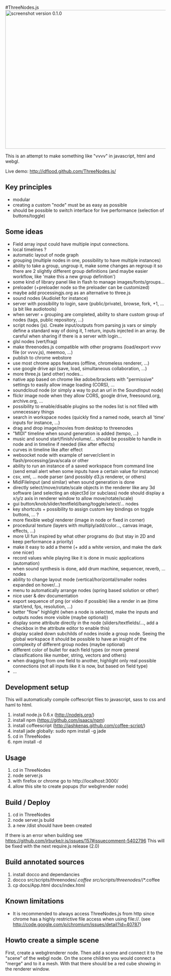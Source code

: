#ThreeNodes.js
<img src="http://github.com/idflood/ThreeNodes.js/raw/master/public/misc/screenshot1.jpg" width="852" height="436" alt="screenshot version 0.1.0">

This is an attempt to make something like "vvvv" in javascript, html and webgl.

Live demo: http://idflood.github.com/ThreeNodes.js/

## Key principles
- modular
- creating a custom "node" must be as easy as possible
- should be possible to switch interface for live performance (selection of buttons/toggle)

## Some ideas
- Field array input could have multiple input connections.
- local timelines ?
- automatic layout of node graph
- grouping (multiple nodes in one, possibility to have multiple instances)
- ability to take a group, ungroup it, make some changes an regroup it so there are 2 slightly different group definitions (and maybe easier workflow, like 'make this a new group definition')
- some kind of library panel like in flash to manage images/fonts/groups...
- preloader (+preloader node so the preloader can be customized)
- maybe add processingjs.org as an alternative to three.js
- sound nodes (Audiolet for instance)
- server with possibility to login, save (public/private), browse, fork, +1, ... (a bit like audiotools)
- when server + grouping are completed, ability to share custom group of nodes (tags, public repository, ...)
- script nodes (js). Create input/outputs from parsing js vars or simply define a standard way of doing it, 1 return, inputs injected in an array. Be careful when sharing if there is a server with login...
- glsl nodes (vert/frag)
- make threenodes.js compatible with other programs (load/export vvvv file (or vvvv.js), meemoo, ...)
- publish to chrome webstore
- use most chrome apps features (offline, chromeless renderer, ...)
- use google drive api (save, load, simultaneous collaboration, ...)
- more three.js (and other) nodes...
- native app based on chrome like adobe/brackets with "permissive" settings to easily allow image loading (CORS), ...
- soundcloud node (or simply a way to put an url in the SoundInput node)
- flickr image node when they allow CORS, google drive, freesound.org, archive.org, ...
- possibility to enable/disable plugins so the nodes list is not filled with unnecessary things
- search in workspace nodes (quickly find a named node, search all 'time' inputs for instance, ...)
- drag and drop image/movies from desktop to threenodes
- "MIDI" timeline when sound generation is added (tempo, ...)
- music and sound start/finish/volume/... should be possible to handle in node and in timeline if needed (like after effects)
- curves in timeline like after effect
- websocket node with example of server/client in flash/processing/java/scala or other
- ability to run an instance of a saved workspace from command line (send email alert when some inputs have a certain value for instance)
- csv, xml, ... node parser (and possibly d3.js renderer, or others)
- MidiFileInput (and similar) when sound generation is done
- directly select/move/rotate/scale objects in the renderer like any 3d software (and selecting an object3d (or subclass) node should display a x/y/z axis in renderer window to allow move/rotate/scale)
- gui button/knob/slider/textfield/bang/toggle/select/... nodes
- key shortcuts + possibility to assign custom key bindings on toggle buttons, ... ?
- more flexible webgl renderer (image in node or fixed in corner)
- procedural texture (layers with multiply/add/color..., canvas image, effects, ...)
- more UI fun inspired by what other programs do (but stay in 2D and keep performance a priority)
- make it easy to add a theme (+ add a white version, and make the dark one nicer)
- record values while playing like it is done in music applications (automation)
- when sound synthesis is done, add drum machine, sequencer, reverb, ... nodes
- ability to change layout mode (vertical/horizontal/smaller nodes expanded on hover/...)
- menu to automatically arrange nodes (spring based solution or other)
- nice user & dev documentation
- export sequence of png (or video if possible) like a render in ae (time start/end, fps, resolution, ...)
- better "flow" highlight (when a node is selected, make the inputs and outputs nodes more visible (maybe optional))
- display some attribute directly in the node (sliders/textfields/..., add a checkbox in the attribute editor to enable this)
- display scaled down subchilds of nodes inside a group node. Seeing the global workspace it should be possible to have an insight of the complexity of different group nodes (maybe optional)
- different color of bullet for each field types (or more general classifications like number, string, vectors and others)
- when dragging from one field to another, highlight only real possible connections (not all inputs like it is now, but based on field type)
- ...

## Development setup
This will automatically compile coffescript files to javascript, sass to css and haml to html.

1. install node.js 0.6.x (http://nodejs.org/)
2. install npm (https://github.com/isaacs/npm)
3. install coffeescript (http://jashkenas.github.com/coffee-script/)
4. install jade globally: sudo npm install -g jade
5. cd in ThreeNodes
6. npm install -d

## Usage
1. cd in ThreeNodes
2. node server.js
3. with firefox or chrome go to http://localhost:3000/
4. allow this site to create popups (for webglrender node)

## Build / Deploy
1. cd in ThreeNodes
2. node server.js build
3. a new /dist should have been created

If there is an error when building see https://github.com/jrburke/r.js/issues/157#issuecomment-5402796
This will be fixed with the next require.js release (2.0)

## Build annotated sources
1. install docco and dependancies
2. docco src/scripts/threenodes/*.coffee src/scripts/threenodes/*/*.coffee
3. cp docs/App.html docs/index.html

## Known limitations
- It is recommended to always access ThreeNodes.js from http since chrome has a highly restrictive file access when using file://. (see http://code.google.com/p/chromium/issues/detail?id=40787)

## Howto create a simple scene
First, create a webglrenderer node. Then add a scene and connect it to the "scene" of the webgl node. On the scene children you would connect a "merge" and to it a mesh. With that there should be a red cube showing in the renderer window.
